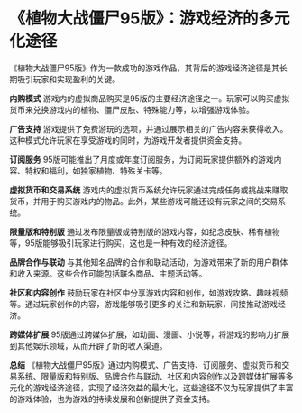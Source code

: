 # 《植物大战僵尸95版》：游戏经济的多元化途径

《植物大战僵尸95版》作为一款成功的游戏作品，其背后的游戏经济途径是其长期吸引玩家和实现盈利的关键。

**内购模式**
游戏内的虚拟商品购买是95版的主要经济途径之一。玩家可以购买虚拟货币来兑换游戏内的植物、僵尸皮肤、特殊能力等，以增强游戏体验。

**广告支持**
游戏提供了免费游玩的选项，并通过展示相关的广告内容来获得收入。这种模式允许玩家在享受游戏的同时，为游戏开发者提供资金支持。

**订阅服务**
95版可能推出了月度或年度订阅服务，为订阅玩家提供额外的游戏内容、特权和福利，如独家植物、特殊关卡等。

**虚拟货币和交易系统**
游戏内的虚拟货币系统允许玩家通过完成任务或挑战来赚取货币，并用于购买游戏内的物品。此外，某些游戏可能还设有玩家之间的交易系统。

**限量版和特别版**
通过发布限量版或特别版的游戏内容，如纪念皮肤、稀有植物等，95版能够吸引玩家进行购买，这也是一种有效的经济途径。

**品牌合作与联动**
与其他知名品牌的合作和联动活动，为游戏带来了新的用户群体和收入来源。这些合作可能包括联名商品、主题活动等。

**社区和内容创作**
鼓励玩家在社区中分享游戏内容和创作，如游戏攻略、趣味视频等。通过玩家创作的内容，游戏能够吸引更多的关注和新玩家，间接推动游戏经济。

**跨媒体扩展**
95版通过跨媒体扩展，如动画、漫画、小说等，将游戏的影响力扩展到其他娱乐领域，从而开辟了新的收入渠道。

**总结**
《植物大战僵尸95版》通过内购模式、广告支持、订阅服务、虚拟货币和交易系统、限量版和特别版、品牌合作与联动、社区和内容创作以及跨媒体扩展等多元化的游戏经济途径，实现了经济效益的最大化。这些途径不仅为玩家提供了丰富的游戏体验，也为游戏的持续发展和创新提供了资金支持。